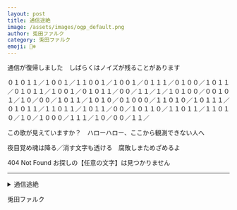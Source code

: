 ```yaml
---
layout: post
title: 通信途絶
image: /assets/images/ogp_default.png
author: 兎田ファルク
category: 兎田ファルク
emoji: 🐻‍❄️
---
```


<div class="tanka-area"><div class="tanka">
<p>通信が復帰しました　しばらくはノイズが残ることがあります</p>
<p class="tanka-with-line-breaks">０１０１１／１００１／１１００１／１００１／０１１１／０１００／１０１１／０１０１１／１００１／０１０１１／００／１１／１／１０１００／００１０１／１０／００／１０１１／１０１０／０１０００／１１０１０／１０１１１／０１０１１／１１０１１／１０１１／００／１０１１０／１１０１１／１１０１０／１０／１０００／１１１／１０／００／１１／</p>
<p>この歌が見えていますか？　ハローハロー、ここから観測できない人へ</p>
<p>夜目覚め魂は降る／消す文字も透ける　腐敗しまためざめるよ</p>
<p>404 Not Found  お探しの【任意の文字】は見つかりません</p></div></div>

---

<details><summary>通信途絶</summary>
通信が復帰しました　しばらくはノイズが残ることがあります<br />
０１０１１／１００１／１１００１／１００１／０１１１／０１００／１０１１／０１０１１／１００１／０１０１１／００／１１／１／１０１００／００１０１／１０／００／１０１１／１０１０／０１０００／１１０１０／１０１１１／０１０１１／１１０１１／１０１１／００／１０１１０／１１０１１／１１０１０／１０／１０００／１１１／１０／００／１１／<br />
この歌が見えていますか？　ハローハロー、ここから観測できない人へ<br />
夜目覚め魂は降る／消す文字も透ける　腐敗しまためざめるよ<br />
404 Not Found  お探しの【任意の文字】は見つかりません<br />
<br />
</details>

兎田ファルク
